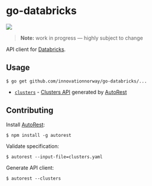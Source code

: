 # go-databricks

![](https://github.com/innovationnorway/go-databricks/workflows/build-test/badge.svg)

> **Note:** work in progress — highly subject to change

API client for [Databricks](https://databricks.com/).

## Usage

```
$ go get github.com/innovationnorway/go-databricks/...
```

- [`clusters`](clusters/) - [Clusters API](https://docs.databricks.com/dev-tools/api/latest/clusters.html) generated by [AutoRest](https://github.com/Azure/autorest)

## Contributing

Install [AutoRest](https://github.com/Azure/autorest):

```
$ npm install -g autorest
```

Validate specification:

```
$ autorest --input-file=clusters.yaml
```

Generate API client:

```
$ autorest --clusters
```
